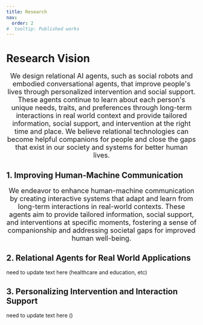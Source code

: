 ```yaml
---
title: Research
nav:
  order: 2
#  tooltip: Published works
---
```


# Research Vision

<p style="text-align: center; font-size: 18px;"> We design relational AI agents, such as social robots and embodied conversational agents, that improve people's lives through personalized intervention and social support. These agents continue to learn about each person's unique needs, traits, and preferences through long-term interactions in real world context and provide tailored information, social support, and intervention at the right time and place. We believe relational technologies can become helpful companions for people and close the gaps that exist in our society and systems for better human lives. </p>


## 1. Improving Human-Machine Communication
<p style="text-align: center; font-size: 18px;"> We endeavor to enhance human-machine communication by creating interactive systems that adapt and learn from long-term interactions in real-world contexts. These agents aim to provide tailored information, social support, and interventions at specific moments, fostering a sense of companionship and addressing societal gaps for improved human well-being. </p>

## 2. Relational Agents for Real World Applications 
need to update text here (healthcare and education, etc)

## 3. Personalizing Intervention and Interaction Support
need to update text here ()

